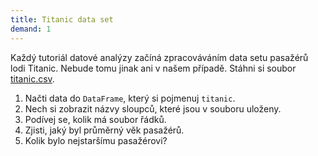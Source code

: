 ```yaml
---
title: Titanic data set
demand: 1
---
```


Každý tutoriál datové analýzy začíná zpracováváním data setu pasažérů lodi Titanic. Nebude tomu jinak ani v našem případě. Stáhni si soubor [titanic.csv](assets/titanic.csv).

1. Načti data do `DataFrame`, který si pojmenuj `titanic`.
1. Nech si zobrazit názvy sloupců, které jsou v souboru uloženy.
1. Podívej se, kolik má soubor řádků.
1. Zjisti, jaký byl průměrný věk pasažérů.
1. Kolik bylo nejstaršímu pasažérovi?
